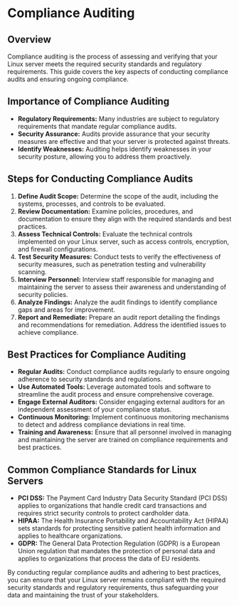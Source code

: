 # Compliance Auditing

## Overview

Compliance auditing is the process of assessing and verifying that your Linux server meets the required security standards and regulatory requirements. This guide covers the key aspects of conducting compliance audits and ensuring ongoing compliance.

## Importance of Compliance Auditing

- **Regulatory Requirements:** Many industries are subject to regulatory requirements that mandate regular compliance audits.
- **Security Assurance:** Audits provide assurance that your security measures are effective and that your server is protected against threats.
- **Identify Weaknesses:** Auditing helps identify weaknesses in your security posture, allowing you to address them proactively.

## Steps for Conducting Compliance Audits

1. **Define Audit Scope:** Determine the scope of the audit, including the systems, processes, and controls to be evaluated.
2. **Review Documentation:** Examine policies, procedures, and documentation to ensure they align with the required standards and best practices.
3. **Assess Technical Controls:** Evaluate the technical controls implemented on your Linux server, such as access controls, encryption, and firewall configurations.
4. **Test Security Measures:** Conduct tests to verify the effectiveness of security measures, such as penetration testing and vulnerability scanning.
5. **Interview Personnel:** Interview staff responsible for managing and maintaining the server to assess their awareness and understanding of security policies.
6. **Analyze Findings:** Analyze the audit findings to identify compliance gaps and areas for improvement.
7. **Report and Remediate:** Prepare an audit report detailing the findings and recommendations for remediation. Address the identified issues to achieve compliance.

## Best Practices for Compliance Auditing

- **Regular Audits:** Conduct compliance audits regularly to ensure ongoing adherence to security standards and regulations.
- **Use Automated Tools:** Leverage automated tools and software to streamline the audit process and ensure comprehensive coverage.
- **Engage External Auditors:** Consider engaging external auditors for an independent assessment of your compliance status.
- **Continuous Monitoring:** Implement continuous monitoring mechanisms to detect and address compliance deviations in real time.
- **Training and Awareness:** Ensure that all personnel involved in managing and maintaining the server are trained on compliance requirements and best practices.

## Common Compliance Standards for Linux Servers

- **PCI DSS:** The Payment Card Industry Data Security Standard (PCI DSS) applies to organizations that handle credit card transactions and requires strict security controls to protect cardholder data.
- **HIPAA:** The Health Insurance Portability and Accountability Act (HIPAA) sets standards for protecting sensitive patient health information and applies to healthcare organizations.
- **GDPR:** The General Data Protection Regulation (GDPR) is a European Union regulation that mandates the protection of personal data and applies to organizations that process the data of EU residents.

By conducting regular compliance audits and adhering to best practices, you can ensure that your Linux server remains compliant with the required security standards and regulatory requirements, thus safeguarding your data and maintaining the trust of your stakeholders.
